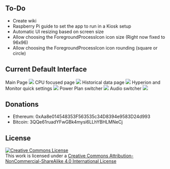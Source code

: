 <h2>To-Do</h2>
<ul>
  <li>Create wiki</li>
  <li>Raspberry Pi guide to set the app to run in a Kiosk setup</li>
  <li>Automatic UI resizing based on screen size</li>
  <li>Allow choosing the ForegroundProcessIcon icon size (Right now fixed to 96x96) </li>
  <li>Allow choosing the ForegroundProcessIcon icon rounding (square or circle) </li>
</ul>

<h2>Current Default Interface</h2>
Main Page
<img src="https://i.imgur.com/6iJZneB.png"/>
CPU focused page
<img src="https://i.imgur.com/5bqqRCa.png"/>
Historical data page
<img src="https://i.imgur.com/fUSkzpI.png"/>
Hyperion and Monitor quick settings
<img src="https://i.imgur.com/fHFRJD3.png"/>
Power Plan switcher
<img src="https://i.imgur.com/QOi4ky5.png"/>
Audio switcher
<img src="https://i.imgur.com/4eHUTOn.png"/>

<h2>Donations</h2>
<ul>
  <li>Ethereum: 0xAa8e014548353F563535c34D8394e9583D24d993</li>
  <li>Bitcoin: 3QQe61ruadYFwGBk4mysi6LLhYBHLMNeCj</li>    
</ul>

<h2>License</h2>
<a rel="license" href="http://creativecommons.org/licenses/by-nc-sa/4.0/"><img alt="Creative Commons License" style="border-width:0" src="https://i.creativecommons.org/l/by-nc-sa/4.0/88x31.png" /></a><br />This work is licensed under a <a rel="license" href="http://creativecommons.org/licenses/by-nc-sa/4.0/">Creative Commons Attribution-NonCommercial-ShareAlike 4.0 International License</a>
